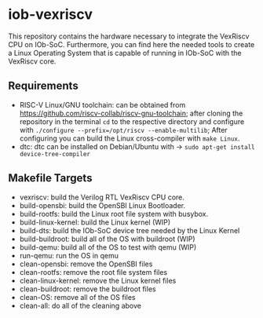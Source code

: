 # iob-vexriscv
This repository contains the hardware necessary to integrate the VexRiscv CPU on IOb-SoC. Furthermore, you can find here the needed tools to create a Linux Operating System that is capable of running in IOb-SoC with the VexRiscv core.

## Requirements
- RISC-V Linux/GNU toolchain: can be obtained from https://github.com/riscv-collab/riscv-gnu-toolchain; after cloning the repository in the terminal `cd` to the respective directory and configure with `./configure --prefix=/opt/riscv --enable-multilib`; After configuring you can build the Linux cross-compiler with `make Linux`.
- dtc: dtc can be installed on Debian/Ubuntu with -> `sudo apt-get install device-tree-compiler`

## Makefile Targets
- vexriscv: build the Verilog RTL VexRiscv CPU core.
- build-opensbi: build the OpenSBI Linux Bootloader.
- build-rootfs: build the Linux root file system with busybox.
- build-linux-kernel: build the Linux kernel (WIP)
- build-dts: build the IOb-SoC device tree needed by the Linux Kernel
- build-buildroot: build all of the OS with buildroot (WIP)
- build-qemu: build all of the OS to test with qemu (WIP)
- run-qemu: run the OS in qemu
- clean-opensbi: remove the OpenSBI files
- clean-rootfs: remove the root file system files
- clean-linux-kernel: remove the Linux kernel files
- clean-buildroot: remove the buildroot files
- clean-OS: remove all of the OS files
- clean-all: do all of the cleaning above